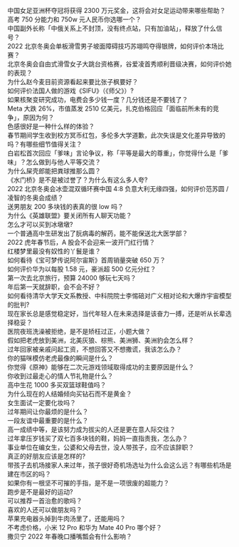 中国女足亚洲杯夺冠将获得 2300 万元奖金，这将会对女足运动带来哪些帮助？  
高考 750 分能力和 750w 元人民币你选哪一个？  
中国副外长称「中俄关系上不封顶，没有终点站，只有加油站」，释放了什么信号？  
2022 北京冬奥会单板滑雪男子坡面障碍技巧苏翊鸣夺得银牌，如何评价本场比赛？  
北京冬奥会自由式滑雪女子大跳台资格赛，谷爱凌首秀顺利晋级决赛，如何评价她的表现？  
为什么赵今麦目前资源看起来要比张子枫要好？  
如何评价法国人做的游戏《SIFU》（《师父》）?  
如果核聚变研究成功，电费会多少钱一度？几分钱还是不要钱了？  
Meta 大跌 26%，市值蒸发 2510 亿美元，扎克伯格回应「面临前所未有的竞争」，原因为何？  
色感很好是一种什么样的体验？  
春节期间学生收到校方冥币红包，多伦多大学道歉，此次失误是文化差异导致的吗？有哪些细节值得关注？  
白岩松首次回应「爹味」言论争议，称「平等是最大的尊重」，你觉得什么是「爹味」？怎么做到与他人平等交流？  
为什么屎壳郎能把粪球推那么圆？  
《水门桥》是不是被过誉了？为什么有这么多人夸?  
2022 北京冬奥会冰壶混双循环赛中国 4:8 负意大利无缘四强，如何评价范苏圆 / 凌智的冬奥会成绩？  
送男朋友 200 多块钱的表真的很 low 吗？  
为什么《英雄联盟》要关闭所有人聊天功能？  
怎么才可以买到冰墩墩?  
一个普通高中生研发出了朊病毒的解药，能不能保送北大医学部？  
2022 虎年春节后，A 股会不会迎来一波开门红行情？  
红楼梦里最没有奴性的丫鬟是谁？  
如何看待《宝可梦传说阿尔宙斯》首周销量突破 650 万？  
如何评价华为以每股 1.58 元，豪派超 500 亿元分红？  
第一次去北京旅行，预算 24000 够玩七天吗？  
年后第一天就辞职，会不会不好？  
如何看待清华大学天文系教授、中科院院士李惕碚对广义相对论和大爆炸宇宙模型的批判?  
现在家长总是感觉稳定好，当代年轻人在未来选择是该奋力一搏，还是听从长辈选择稳妥？  
医院夜班洗澡被拒绝，是不是矫枉过正，小题大做？  
假如把老虎放到美洲，北美灰狼、棕熊、美洲狮、美洲豹会怎么样？  
过年回家被亲戚问起工资，不想回答又不想撒谎，我该怎么办？  
你的猫咪模仿老虎最像的瞬间是什么？  
你觉得《原神》能够在二次元游戏领域取得成功的主要原因是什么？  
你收到过最走心的情人节礼物是什么？  
高中生花 1000 多买双篮球鞋值吗？  
为什么现在的人结婚倾向买钻石而不是黄金？  
女生面试一定要化妆吗？  
过年期间让你最烦的是什么？  
一段友谊中最重要的是什么？  
高一成绩中等，是该努力成为拔尖的人还是更在意人际交往？  
过年拿压岁钱买了双七百多块钱的鞋，妈妈一直指责我，怎么办？  
事业单位在编女生，公婆和父母去世，没人带孩子，应不应该辞职？  
真正的好朋友应该是怎样的?  
带孩子去机场接家人来过年，孩子很好奇机场选址为什么会这么远？有哪些机场是建在市区的吗？  
如果你有一根坚不可摧的手指，是不是一项很废的超能力？  
跑步是不是最好的运动?  
可以推荐一首治愈的歌吗？  
喜欢的人还可以做朋友吗？  
苹果充电器头掉到牛肉汤里了，还能用吗？  
不考虑价格，小米 12 Pro 和华为 Mate 40 Pro 哪个好？  
撒贝宁 2022 年春晚口播嘴瓢会有什么影响？  
